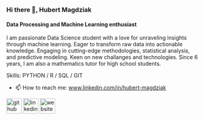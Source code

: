 ### Hi there 👋, Hubert Magdziak
#### Data Processing and Machine Learning enthusiast
I am passionate Data Science student with a love for unraveling insights through machine learning. Eager to transform raw data into actionable knowledge. Engaging in cutting-edge methodologies, statistical analysis, and predictive modeling. Keen on new challanges and technologies. Since 6 years, I am also a mathematics tutor for high school students.

Skills: PYTHON / R / SQL / GIT

- 📫 How to reach me: www.linkedin.com/in/hubert-magdziak 


[<img src='https://cdn.jsdelivr.net/npm/simple-icons@3.0.1/icons/github.svg' alt='github' height='40'>](https://github.com/Hubert-Magdziak)  [<img src='https://cdn.jsdelivr.net/npm/simple-icons@3.0.1/icons/linkedin.svg' alt='linkedin' height='40'>](https://www.linkedin.com/in/hubert-magdziak/)  [<img src='https://cdn.jsdelivr.net/npm/simple-icons@3.0.1/icons/icloud.svg' alt='website' height='40'>](https://rpubs.com/av1ze)  


